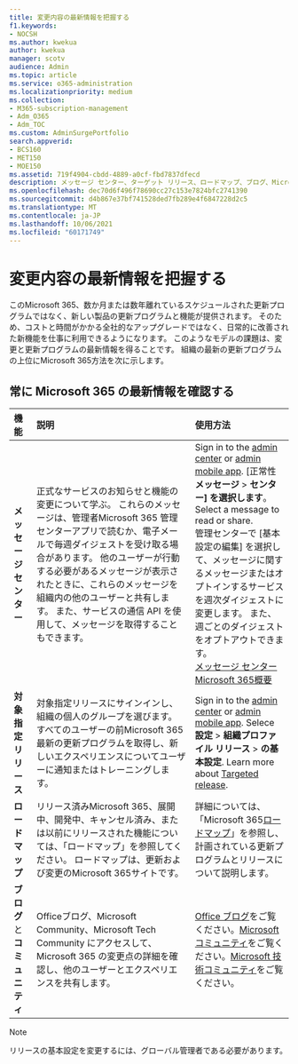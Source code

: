 ```yaml
---
title: 変更内容の最新情報を把握する
f1.keywords:
- NOCSH
ms.author: kwekua
author: kwekua
manager: scotv
audience: Admin
ms.topic: article
ms.service: o365-administration
ms.localizationpriority: medium
ms.collection:
- M365-subscription-management
- Adm_O365
- Adm_TOC
ms.custom: AdminSurgePortfolio
search.appverid:
- BCS160
- MET150
- MOE150
ms.assetid: 719f4904-cbdd-4889-a0cf-fbd7837dfecd
description: メッセージ センター、ターゲット リリース、ロードマップ、ブログ、Microsoft 365を使用して、最新の更新プログラムをCommunity。
ms.openlocfilehash: dec70d6f496f78690cc27c153e7824bfc2741390
ms.sourcegitcommit: d4b867e37bf741528ded7fb289e4f6847228d2c5
ms.translationtype: MT
ms.contentlocale: ja-JP
ms.lasthandoff: 10/06/2021
ms.locfileid: "60171749"
---
```

# <a name="stay-on-top-of-changes"></a>変更内容の最新情報を把握する

このMicrosoft 365、数か月または数年離れているスケジュールされた更新プログラムではなく、新しい製品の更新プログラムと機能が提供されます。 そのため、コストと時間がかかる全社的なアップグレードではなく、日常的に改善された新機能を仕事に利用できるようになります。 このようなモデルの課題は、変更と更新プログラムの最新情報を得ることです。 組織の最新の更新プログラムの上位にMicrosoft 365方法を次に示します。

## <a name="stay-on-top-of-microsoft-365-changes"></a>常に Microsoft 365 の最新情報を確認する

|機能|説明|使用方法|
|:-----|:-----|:-----|
|**メッセージ センター** <br/> |正式なサービスのお知らせと機能の変更について学ぶ。 これらのメッセージは、管理者Microsoft 365 管理センターアプリで読むか、電子メールで毎週ダイジェストを受け取る場合があります。 他のユーザーが行動する必要があるメッセージが表示されたときに、これらのメッセージを組織内の他のユーザーと共有します。 また、サービスの通信 API を使用して、メッセージを取得することもできます。  <br/> |Sign in to the [admin center](../admin-overview/about-the-admin-center.md) or [admin mobile app](../admin-overview/admin-mobile-app.md). [正常性 **メッセージ** \> **センター] を選択します**。 Select a message to read or share.  <br/> 管理センターで [基本設定の編集] を選択して、メッセージに関するメッセージまたはオプトインするサービスを週次ダイジェストに変更します。 また、週ごとのダイジェストをオプトアウトできます。  <br/> [メッセージ センター Microsoft 365概要](message-center.md) <br/> |
|**対象指定リリース** <br/> |対象指定リリースにサインインし、組織の個人のグループを選びます。 すべてのユーザーの前Microsoft 365最新の更新プログラムを取得し、新しいエクスペリエンスについてユーザーに通知またはトレーニングします。  <br/> |Sign in to the [admin center](../admin-overview/about-the-admin-center.md) or [admin mobile app](../admin-overview/admin-mobile-app.md). Selece **設定** \> **組織プロファイル リリース** \> **の基本設定**. Learn more about [Targeted release](release-options-in-office-365.md).  <br/> |
|**ロードマップ** <br/> |リリース済みMicrosoft 365、展開中、開発中、キャンセル済み、または以前にリリースされた機能については、「ロードマップ」を参照してください。 ロードマップは、更新および変更のMicrosoft 365サイトです。  <br/> |詳細については、「Microsoft 365[ロードマップ](https://www.microsoft.com/microsoft-365/roadmap)」を参照し、計画されている更新プログラムとリリースについて説明します。  <br/> |
|**ブログ** と **コミュニティ** <br/> |Officeブログ、Microsoft Community、Microsoft Tech Community にアクセスして、Microsoft 365 の変更点の詳細を確認し、他のユーザーとエクスペリエンスを共有します。  <br/> |[Office ブログ](https://www.microsoft.com/en-us/microsoft-365/blog/)をご覧ください。[Microsoft コミュニティ](https://answers.microsoft.com)をご覧ください。[Microsoft 技術コミュニティ](https://techcommunity.microsoft.com)をご覧ください。<br/> |

> [!NOTE]
> リリースの基本設定を変更するには、グローバル管理者である必要があります。
